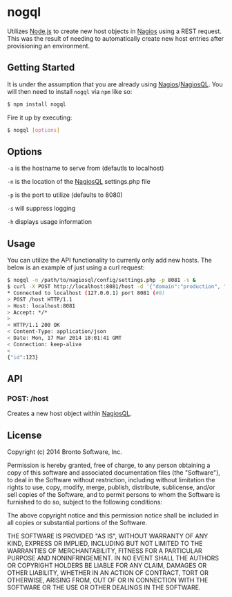 # nogql
Utilizes [Node.js][nodejs] to create new host objects in [Nagios][nagios] using a REST request.  This was the result of needing to automatically create new host entries after provisioning an environment.


## Getting Started
It is under the assumption that you are already using [Nagios][nagios]/[NagiosQL][nagiosql].  You will then need to install `nogql` via `npm` like so:

```sh
$ npm install nogql
```

Fire it up by executing:

```sh
$ nogql [options]
```


## Options
`-a` is the hostname to serve from (defautls to localhost)

`-n` is the location of the [NagiosQL][nagiosql] settings.php file

`-p` is the port to utilize (defaults to 8080)

`-s` will suppress logging

`-h` displays usage information


## Usage
You can utilize the API functionality to currenly only add new hosts.  The below is an example of just using a curl request:

```sh
$ nogql -n /path/to/nagiosql/config/settings.php -p 8081 -s &
$ curl -X POST http://localhost:8081/host -d '{"domain":"production", "address":"127.0.0.1", "check_command":"check-host-alive", "host_name":"host-test-001", "use":"generic-host"}' -v
* Connected to localhost (127.0.0.1) port 8081 (#0)
> POST /host HTTP/1.1
> Host: localhost:8081
> Accept: */*
>
< HTTP/1.1 200 OK
< Content-Type: application/json
< Date: Mon, 17 Mar 2014 18:01:41 GMT
< Connection: keep-alive
<
{"id":123}
```


## API
### POST: /host
Creates a new host object within [NagiosQL][nagiosql].


## License
Copyright (c) 2014 Bronto Software, Inc.

Permission is hereby granted, free of charge, to any person obtaining a copy of this software and associated documentation files (the "Software"), to deal in the Software without restriction, including without limitation the rights to use, copy, modify, merge, publish, distribute, sublicense, and/or sell copies of the Software, and to permit persons to whom the Software is furnished to do so, subject to the following conditions:

The above copyright notice and this permission notice shall be included in all copies or substantial portions of the Software.

THE SOFTWARE IS PROVIDED "AS IS", WITHOUT WARRANTY OF ANY KIND, EXPRESS OR IMPLIED, INCLUDING BUT NOT LIMITED TO THE WARRANTIES OF MERCHANTABILITY, FITNESS FOR A PARTICULAR PURPOSE AND NONINFRINGEMENT. IN NO EVENT SHALL THE AUTHORS OR COPYRIGHT HOLDERS BE LIABLE FOR ANY CLAIM, DAMAGES OR OTHER LIABILITY, WHETHER IN AN ACTION OF CONTRACT, TORT OR OTHERWISE, ARISING FROM, OUT OF OR IN CONNECTION WITH THE SOFTWARE OR THE USE OR OTHER DEALINGS IN THE SOFTWARE.

[nagios]:http://www.nagios.org
[nagiosql]:http://www.nagiosql.org
[nodejs]:http://nodejs.org
